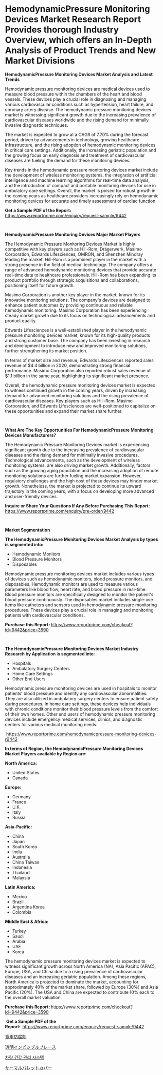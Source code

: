<p><h1>HemodynamicPressure Monitoring Devices Market Research Report Provides thorough Industry Overview, which offers an In-Depth Analysis of Product Trends and New Market Divisions</h1></p><p><strong>HemodynamicPressure Monitoring Devices Market Analysis and Latest Trends</strong></p>
<p><p>Hemodynamic pressure monitoring devices are medical devices used to measure blood pressure within the chambers of the heart and blood vessels. These devices play a crucial role in diagnosing and managing various cardiovascular conditions such as hypertension, heart failure, and coronary artery disease. The hemodynamic pressure monitoring devices market is witnessing significant growth due to the increasing prevalence of cardiovascular diseases worldwide and the rising demand for minimally invasive diagnostic techniques.</p><p>The market is expected to grow at a CAGR of 7.70% during the forecast period, driven by advancements in technology, growing healthcare infrastructure, and the rising adoption of hemodynamic monitoring devices in critical care settings. Additionally, the increasing geriatric population and the growing focus on early diagnosis and treatment of cardiovascular diseases are fueling the demand for these monitoring devices.</p><p>Key trends in the hemodynamic pressure monitoring devices market include the development of wireless monitoring systems, the integration of artificial intelligence and machine learning algorithms for real-time data analysis, and the introduction of compact and portable monitoring devices for use in ambulatory care settings. Overall, the market is poised for robust growth in the coming years as healthcare providers increasingly rely on hemodynamic monitoring devices for accurate and timely assessment of cardiac function.</p></p>
<p><strong>Get a Sample PDF of the Report:&nbsp;</strong> <a href="https://www.reportprime.com/enquiry/request-sample/9442">https://www.reportprime.com/enquiry/request-sample/9442</a></p>
<p>&nbsp;</p>
<p><strong>HemodynamicPressure Monitoring Devices Major Market Players</strong></p>
<p><p>The Hemodynamic Pressure Monitoring Devices Market is highly competitive with key players such as Hill-Rom, Drägerwerk, Masimo Corporation, Edwards Lifesciences, OMRON, and Shenzhen Mindray leading the market. Hill-Rom is a prominent player in the market with a strong presence in the field of medical technology. The company offers a range of advanced hemodynamic monitoring devices that provide accurate real-time data to healthcare professionals. Hill-Rom has been expanding its product portfolio through strategic acquisitions and collaborations, positioning itself for future growth.</p><p>Masimo Corporation is another key player in the market, known for its innovative monitoring solutions. The company's devices are designed to enhance patient outcomes by providing continuous and reliable hemodynamic monitoring. Masimo Corporation has been experiencing steady market growth due to its focus on technological advancements and product quality.</p><p>Edwards Lifesciences is a well-established player in the hemodynamic pressure monitoring devices market, known for its high-quality products and strong customer base. The company has been investing in research and development to introduce new and improved monitoring solutions, further strengthening its market position.</p><p>In terms of market size and revenue, Edwards Lifesciences reported sales revenue of $4.4 billion in 2020, demonstrating strong financial performance. Masimo Corporation also reported robust sales revenue of $1.1 billion in the same year, highlighting its significant market presence.</p><p>Overall, the hemodynamic pressure monitoring devices market is expected to witness continued growth in the coming years, driven by increasing demand for advanced monitoring solutions and the rising prevalence of cardiovascular diseases. Key players such as Hill-Rom, Masimo Corporation, and Edwards Lifesciences are well-positioned to capitalize on these opportunities and expand their market share further.</p></p>
<p>&nbsp;</p>
<p><strong>What Are The Key Opportunities For HemodynamicPressure Monitoring Devices Manufacturers?</strong></p>
<p><p>The Hemodynamic Pressure Monitoring Devices market is experiencing significant growth due to the increasing prevalence of cardiovascular diseases and the rising demand for minimally invasive procedures. Technological advancements, such as the development of wireless monitoring systems, are also driving market growth. Additionally, factors such as the growing aging population and the increasing adoption of remote monitoring solutions are further fueling market expansion. However, regulatory challenges and the high cost of these devices may hinder market growth. Nonetheless, the market is projected to continue its upward trajectory in the coming years, with a focus on developing more advanced and user-friendly devices.</p></p>
<p><strong>Inquire or Share Your Questions If Any Before Purchasing This Report:</strong> <a href="https://www.reportprime.com/enquiry/pre-order/9442">https://www.reportprime.com/enquiry/pre-order/9442</a></p>
<p>&nbsp;</p>
<p><strong>Market Segmentation</strong></p>
<p><strong>The HemodynamicPressure Monitoring Devices Market Analysis by types is segmented into:</strong></p>
<p><ul><li>Hemodynamic Monitors</li><li>Blood Pressure Monitors</li><li>Disposables</li></ul></p>
<p><p>Hemodynamic pressure monitoring devices market includes various types of devices such as hemodynamic monitors, blood pressure monitors, and disposables. Hemodynamic monitors are used to measure various parameters like blood flow, heart rate, and blood pressure in real-time. Blood pressure monitors are specifically designed to monitor the patient's blood pressure continuously. The disposables market includes single-use items like catheters and sensors used in hemodynamic pressure monitoring procedures. These devices play a crucial role in managing and monitoring patients with cardiovascular conditions.</p></p>
<p><strong>Purchase this Report:&nbsp;</strong><a href="https://www.reportprime.com/checkout?id=9442&price=3590">https://www.reportprime.com/checkout?id=9442&price=3590</a></p>
<p>&nbsp;</p>
<p><strong>The HemodynamicPressure Monitoring Devices Market Industry Research by Application is segmented into:</strong></p>
<p><ul><li>Hospitals</li><li>Ambulatory Surgery Centers</li><li>Home Care Settings</li><li>Other End Users</li></ul></p>
<p><p>Hemodynamic pressure monitoring devices are used in hospitals to monitor patients' blood pressure and identify any cardiovascular abnormalities. They are also utilized in ambulatory surgery centers to ensure patient safety during procedures. In home care settings, these devices help individuals with chronic conditions monitor their blood pressure levels from the comfort of their own homes. Other end users of hemodynamic pressure monitoring devices include emergency medical services, clinics, and diagnostic centers for various medical monitoring needs.</p></p>
<p><a href="https://www.reportprime.com/hemodynamicpressure-monitoring-devices-r9442">&nbsp;https://www.reportprime.com/hemodynamicpressure-monitoring-devices-r9442</a></p>
<p><strong>In terms of Region, the HemodynamicPressure Monitoring Devices Market Players available by Region are:</strong></p>
<p>
    <p> <strong> North America: </strong>
        <ul>
            <li>United States</li>
            <li>Canada</li>
        </ul>
        </p> 
    <p> <strong> Europe: </strong>
        <ul>
            <li>Germany</li>
            <li>France</li>
            <li>U.K.</li>
            <li>Italy</li>
            <li>Russia</li>
        </ul>
        </p> 
    <p> <strong> Asia-Pacific: </strong>
        <ul>
            <li>China</li>
            <li>Japan</li>
            <li>South Korea</li>
            <li>India</li>
            <li>Australia</li>
            <li>China Taiwan</li>
            <li>Indonesia</li>
            <li>Thailand</li>
            <li>Malaysia</li>
        </ul>
        </p> 
    <p> <strong> Latin America: </strong>
        <ul>
            <li>Mexico</li>
            <li>Brazil</li>
            <li>Argentina Korea</li>
            <li>Colombia</li>
        </ul>
        </p> 
    <p> <strong> Middle East & Africa: </strong>
        <ul>
            <li>Turkey</li>
            <li>Saudi</li>
            <li>Arabia</li>
            <li>UAE</li>
            <li>Korea</li>
        </ul>
    </p>
    </p>
<p><p>The hemodynamic pressure monitoring devices market is expected to witness significant growth across North America (NA), Asia Pacific (APAC), Europe, USA, and China due to a rising prevalence of cardiovascular diseases and an increasing geriatric population. Among these regions, North America is projected to dominate the market, accounting for approximately 40% of the market share, followed by Europe (30%) and Asia Pacific (20%). The USA and China are expected to contribute 10% each to the overall market valuation.</p></p>
<p><strong>Purchase this Report: </strong><a href="https://www.reportprime.com/checkout?id=9442&price=3590">https://www.reportprime.com/checkout?id=9442&price=3590</a></p>
<p>&nbsp;<strong>Get a Sample PDF of the Report:&nbsp;&nbsp;</strong><a href="https://www.reportprime.com/enquiry/request-sample/9442">https://www.reportprime.com/enquiry/request-sample/9442</a></p>
<p><strong></strong></p>
<p><p><a href="https://github.com/nemesis2824/Market-Research-Report-List-1/blob/main/901142723585.md">食用防腐剤</a></p><p><a href="https://medium.com/@bertramveum2023/%E9%80%8F%E6%98%8E%E3%81%AA%E6%AD%AF%E5%88%97%E7%9F%AF%E6%AD%A3%E5%99%A8%E5%B8%82%E5%A0%B4-2031%E5%B9%B4%E3%81%BE%E3%81%A7%E3%81%AE%E3%83%88%E3%83%AC%E3%83%B3%E3%83%89-%E4%BA%88%E6%B8%AC-%E7%AB%B6%E4%BA%89%E5%88%86%E6%9E%90-1ee83dc40f9b">透明インビジブルブレース</a></p><p><a href="https://medium.com/@alanperkins1921/%EC%B0%A8%EB%9F%89-%EA%B1%B4%EA%B0%95-%EA%B4%80%EB%A6%AC-%EC%8B%9C%EC%8A%A4%ED%85%9C-%EC%8B%9C%EC%9E%A5-%EB%B6%84%EC%84%9D-cagr-%EC%8B%9C%EC%9E%A5-%EC%84%B8%EB%B6%84%ED%99%94-%EB%B0%8F-%EA%B8%80%EB%A1%9C%EB%B2%8C-%EC%82%B0%EC%97%85-%EA%B0%9C%EC%9A%94-76b3b03b7360">차량 건강 관리 시스템</a></p><p><a href="https://medium.com/@madelynhowe2023/%E3%82%B5%E3%83%BC%E3%83%9E%E3%83%AB%E3%83%91%E3%83%AC%E3%83%83%E3%83%88%E3%82%AB%E3%83%90%E3%83%BC%E3%81%AE%E5%B8%82%E5%A0%B4%E8%A6%8F%E6%A8%A1%E3%81%AF-%E4%B8%96%E7%95%8C%E3%81%AE%E7%94%A3%E6%A5%AD%E3%81%AB%E3%81%8A%E3%81%91%E3%82%8B%E6%9C%80%E9%81%A9%E3%81%AA%E3%83%9E%E3%83%BC%E3%82%B1%E3%83%86%E3%82%A3%E3%83%B3%E3%82%B0%E3%83%81%E3%83%A3%E3%83%8D%E3%83%AB%E3%82%92%E7%A4%BA%E3%81%97%E3%81%A6%E3%81%84%E3%81%BE%E3%81%99-1171c97aadfd">サーマルパレットカバー</a></p></p>